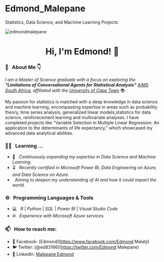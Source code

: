 # Edmond_Malepane
Statistics, Data Science, and Machine Learning Projects

<p align="left">
  <img src="https://komarev.com/ghpvc/?username=edmondmalepane" alt="edmondmalepane"/> 
</p> 

<h1 align="center"> Hi, I'm Edmond! 👋 </h1>

<h3> 🧔 &nbsp; About Me 👇 </h3>

<p><em>I am a Master of Science graduate with a focus on exploring the <strong>"Limitations of Conversational Agents for Statistical Analysis"</strong>  <a href="https://www.aims.ac.za/">AIMS South Africa</a>, affiliated with the <a href="https://www.uct.ac.za/">University of Cape Town</a></em> 📚

My passion for statistics is matched with a deep knowledge in data science and machine learning, encompassing expertise in areas such as probability theory, time series analysis, generalized linear models,statistics for data science, reinforecement learning and multivariate analyses. I have completed projects like "Variable Selection in Multiple Linear Regression: An application to the determinants of life expectancy," which showcased my advanced data analytical abilities.

<h3> 👨‍💻 &nbsp; Learning ... </h3>

- 🤔 &nbsp; <em>Continuously expanding my expertise in Data Science and Machine Learning.</em>
- ⏳ &nbsp; <em>Recently certified in Microsoft Power BI, Data Engineering on Azure, and Data Science on Azure.</em>
- &nbsp; <em>Aiming to deepen my understanding of AI and how it could impact the world.</em>




<h3> ⚙️ &nbsp; Programming Languages & Tools </h3>

- 💻 &nbsp; <em>R</em> | <em>Python</em> | <em>SQL</em> | <em>Power BI</em> | <em>Visual Studio Code</em>
- 🌐 &nbsp; <em>Experience with Microsoft Azure services.</em>


<h3> 📫 &nbsp; How to reach me: </h3>

- 📘 Facebook: [Edmond](https://www.facebook.com/Edmond Malatji)
- 🐦 Twitter: [@ed83166](https://twitter.com/Edmond Malepane)
- 💼 LinkedIn: [Malepane Edmond](https://www.linkedin.com/in/malepane-edmond/)
